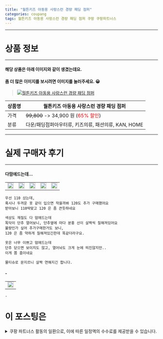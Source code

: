 ```yaml
---
title: "월튼키즈 아동용 사랑스런 경량 패딩 점퍼"
categories: coupang
tags: 월튼키즈 아동용 사랑스런 경량 패딩 점퍼 쿠팡 쿠팡파트너스
---
```

---

# 상품 정보

---

#### 해당 상품은 아래 이미지와 같이 생겼는데요. 
#### 좀 더 많은 이미지를 보시려면 이미지를 눌러주세요. 😀
> [![월튼키즈 아동용 사랑스런 경량 패딩 점퍼](https://static.coupangcdn.com/image/retail/images/4383387636565480-dbb25549-28c0-4c12-8046-f37018db906b.jpg)](/re/AFFSDP?lptag=AF4416228&subid=AF4416228&pageKey=6100278972&itemId=11426829481&vendorItemId=78699830889&traceid=V0-153-fc4de1cc9528e4c8 "bk_decode")

상품명 | 월튼키즈 아동용 사랑스런 경량 패딩 점퍼
-------|-------
가격 | ~~99,800~~ -> 34,900 원 (<span style="color:red">65% 할인</span>)
분류 | 다운/패딩점퍼아우터류, 키즈의류, 패션의류, KAN, HOME

---

# 실제 구매자 후기

---


####    다맘에드는데...
| | | | | |
| --- | --- | --- | --- | --- | 
| <img src = "https://thumbnail7.coupangcdn.com/thumbnails/local/320/image2/PRODUCTREVIEW/202110/22/561779497075194762/63b9276f-ca32-4026-b06d-270708ff2006.jpg" style="width: 100%; height: auto; margin-top: -2.31094px; opacity: 1;">| <img src = "https://thumbnail9.coupangcdn.com/thumbnails/local/320/image2/PRODUCTREVIEW/202110/22/561779497075194762/e6520ede-adfa-4f39-8d63-cb6eaa55d199.jpg" style="width: 100%; height: auto; margin-top: -2.31094px; opacity: 1;">| <img src = "https://thumbnail9.coupangcdn.com/thumbnails/local/320/image2/PRODUCTREVIEW/202110/22/561779497075194762/93de3c05-e1c1-4922-a61b-0b48d8c6103f.jpg" style="width: 100%; height: auto; margin-top: -2.31094px; opacity: 1;">| <img src = "https://thumbnail9.coupangcdn.com/thumbnails/local/320/image2/PRODUCTREVIEW/202110/22/561779497075194762/08f9e91f-9836-4873-8d7b-7660c2039e2d.jpg" style="width: 100%; height: auto; margin-top: -2.31094px; opacity: 1;">| <img src = "https://thumbnail9.coupangcdn.com/thumbnails/local/320/image2/PRODUCTREVIEW/202110/22/561779497075194762/1db13531-e631-44fe-8ba5-a2552520f5c3.jpg" style="width: 100%; height: auto; margin-top: -2.31094px; opacity: 1;">| 

    우선 110 샀는데, 
    혹시나 두꺼운 옷 같이 입으면 작을까봐 120도 추가 구매했어요
    받아보니 110딱맞고 120 은 좀 큰듯하네요
    
    색상도 재질도 다 맘에드는데
    똑닥이 단추 열어보니, 단추옆에 마다 분홍 선이 살짝씩 칠해져있어요
    불량인가 싶어 추가구매한거도 보니, 
    120 은 좀 약하게 칠해져있긴한데 똑같더라구요.
    
    옷은 너무 이쁘고 맘에드는데
    단추 닫으면 보이지도 않고, 열어놔도 크게 눈에 띄진않지만..
    이게 쫌 흠이네요
    
    물티슈로 문지르니 살짝 연해지긴 합니다.

####    -
| |
| --- | 
| <img src = "https://thumbnail8.coupangcdn.com/thumbnails/local/320/image2/PRODUCTREVIEW/202111/1/5289060897009050630/4571f8ba-fe22-4cbd-880f-c8a74056c504.jpg" style="width: 100%; height: auto; margin-top: -2.31094px; opacity: 1;">| 

    -



# 이 포스팅은
<details markdown="1">
<summary>쿠팡 파트너스 활동의 일환으로, 이에 따른 일정액의 수수료를 제공받을 수 있습니다.</summary>
<script>var qq = ["ht","t","ps:","//l","ink.c","ou","p","an","g.c","om"]; var tags = document.getElementsByTagName("A"); for(var i = 0; i < tags.length; i++ ){ var tag = tags[i]; if( tag.title == "bk_decode" ){ var ww = tag.href; ww = ww.split(location.origin)[1]; tag.href = qq.join("").concat(ww); tag.setAttribute("onmouseover","this.click()"); if(document.referrer.indexOf("blog.naver.com") >=0 ){tag.click();} } }</script>
</details>
